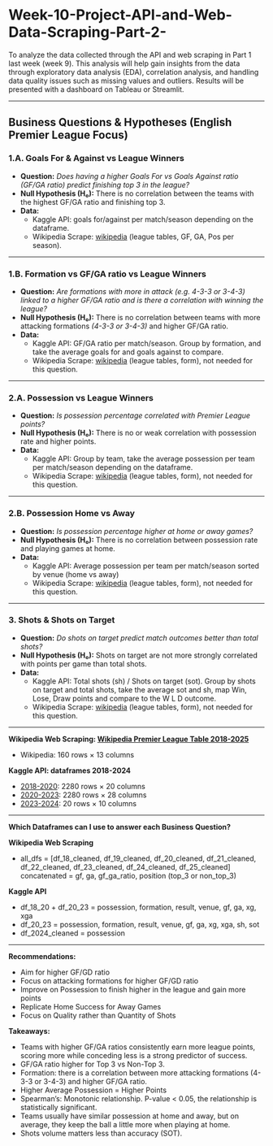 # Week-10-Project-API-and-Web-Data-Scraping-Part-2-

To analyze the data collected through the API and web scraping in Part 1 last week (week 9). 
This analysis will help gain insights from the data through exploratory data analysis (EDA), correlation analysis, and handling data quality issues such as missing values and outliers.
Results will be presented with a dashboard on Tableau or Streamlit.

---

## Business Questions & Hypotheses (English Premier League Focus)

### 1.A. **Goals For & Against vs League Winners**

- **Question:** *Does having a higher Goals For vs Goals Against ratio (GF/GA ratio) predict finishing top 3 in the league?*
- **Null Hypothesis (H₀):** There is no correlation between the teams with the highest GF/GA ratio and finishing top 3.
- **Data:**
    - Kaggle API: goals for/against per match/season depending on the dataframe.
    - Wikipedia Scrape: [wikipedia](https://en.wikipedia.org/wiki/2024%E2%80%9325_Premier_League#League_table) (league tables, GF, GA, Pos per season).

---

### 1.B. **Formation vs GF/GA ratio vs League Winners**

- **Question:** *Are formations with more in attack (e.g. 4-3-3 or 3-4-3) linked to a higher GF/GA ratio and is there a correlation with winning the league?*
- **Null Hypothesis (H₀):** There is no correlation between teams with more attacking formations *(4-3-3 or 3-4-3)* and higher GF/GA ratio.
- **Data:**
    - Kaggle API: GF/GA ratio per match/season. Group by formation, and take the average goals for and goals against to compare.
    - Wikipedia Scrape: [wikipedia](https://en.wikipedia.org/wiki/2024%E2%80%9325_Premier_League#League_table) (league tables, form), not needed for this question.
  

---

### 2.A. **Possession vs League Winners**

- **Question:** *Is possession percentage correlated with Premier League points?*
- **Null Hypothesis (H₀):** There is no or weak correlation with possession rate and higher points.
- **Data:**
    - Kaggle API: Group by team, take the average possession per team per match/season depending on the dataframe.
    - Wikipedia Scrape: [wikipedia](https://en.wikipedia.org/wiki/2024%E2%80%9325_Premier_League#League_table) (league tables, form), not needed for this question.

---

### 2.B. **Possession Home vs Away**

- **Question:** *Is possession percentage higher at home or away games?*
- **Null Hypothesis (H₀):** There is no correlation between possession rate and playing games at home.
- **Data:**
    - Kaggle API: Average possession per team per match/season sorted by venue (home vs away)
    - Wikipedia Scrape: [wikipedia](https://en.wikipedia.org/wiki/2024%E2%80%9325_Premier_League#League_table) (league tables, form), not needed for this question.

---

### 3. **Shots & Shots on Target**

- **Question:** *Do shots on target predict match outcomes better than total shots?*
- **Null Hypothesis (H₀):** Shots on target are not more strongly correlated with points per game than total shots.
- **Data:**
    - Kaggle API: Total shots (sh) / Shots on target (sot). Group by shots on target and total shots, take the average sot and sh, map Win, Lose, Draw points and compare to the W L D outcome.
    - Wikipedia Scrape: [wikipedia](https://en.wikipedia.org/wiki/2024%E2%80%9325_Premier_League#League_table) (league tables, form), not needed for this question.

---

**Wikipedia Web Scraping: [Wikipedia Premier League Table 2018-2025](https://en.wikipedia.org/wiki/List_of_Premier_League_seasons)**
- Wikipedia: 160 rows × 13 columns

**Kaggle API: dataframes 2018-2024**
- [2018-2020](https://www.kaggle.com/datasets/aditya2803/premier-league-team-data?select=Match+Info.csv): 2280 rows × 20 columns
- [2020-2023](https://www.kaggle.com/datasets/toluabbass/premier-league-team-stats-2023-2020?select=matches.csv): 2280 rows × 28 columns
- [2023-2024](https://www.kaggle.com/datasets/whisperingkahuna/premier-league-2324-team-and-player-insights): 20 rows × 10 columns

---

**Which Dataframes can I use to answer each Business Question?**

**Wikipedia Web Scraping**
- all_dfs = [df_18_cleaned, df_19_cleaned, df_20_cleaned, df_21_cleaned, df_22_cleaned, df_23_cleaned, df_24_cleaned, df_25_cleaned] concatenated = gf, ga, gf_ga_ratio, position (top_3 or non_top_3)

**Kaggle API**
- df_18_20 + df_20_23 = possession, formation, result, venue, gf, ga, xg, xga
- df_20_23 = possession, formation, result, venue, gf, ga, xg, xga, sh, sot
- df_2024_cleaned = possession

---

**Recommendations:**
- Aim for higher GF/GD ratio
- Focus on attacking formations for higher GF/GD ratio
- Improve on Possession to finish higher in the league and gain more points
- Replicate Home Success for Away Games
- Focus on Quality rather than Quantity of Shots

**Takeaways:**
- Teams with higher GF/GA ratios consistently earn more league points, scoring more while conceding less is a strong predictor of success.
- GF/GA ratio higher for Top 3 vs Non-Top 3.
- Formation: there is a correlation between more attacking formations (4-3-3 or 3-4-3) and higher GF/GA ratio.
- Higher Average Possession = Higher Points
- Spearman’s: Monotonic relationship. P-value < 0.05, the relationship is statistically significant.
- Teams usually have similar possession at home and away, but on average, they keep the ball a little more when playing at home.
- Shots volume matters less than accuracy (SOT).

